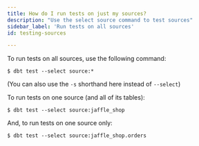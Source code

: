 ```yaml
---
title: How do I run tests on just my sources?
description: "Use the select source command to test sources"
sidebar_label: 'Run tests on all sources'
id: testing-sources

---
```


To run tests on all sources, use the following command:

```shell
$ dbt test --select source:*
```

(You can also use the `-s` shorthand here instead of `--select`)

To run tests on one source (and all of its tables):

```shell
$ dbt test --select source:jaffle_shop
```

And, to run tests on one source <Term id="table" /> only:

```shell
$ dbt test --select source:jaffle_shop.orders
```

